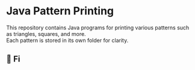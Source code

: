 # Java Pattern Printing

This repository contains Java programs for printing various patterns such as triangles, squares, and more.  
Each pattern is stored in its own folder for clarity.

## 📂 Fi
